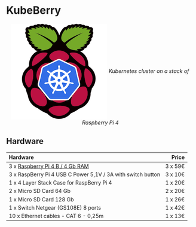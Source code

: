 # KubeBerry

<p align=center>
  <img align="center" src="/logos/kubeberry_logo_256x256.png" width="256px">
  <i>Kubernetes cluster on a stack of Raspberry Pi 4</i>
</p>

## Hardware

| **Hardware**                                                                                                   | **Price**   |
|:---------------------------------------------------------------------------------------------------------------|------------:|
| 3 x [Raspberry Pi 4 B / 4 Gb RAM](https://www.raspberrypi.org/products/raspberry-pi-4-model-b/specifications/) | 3 x 59€     |
| 3 x RaspBerry Pi 4 USB C Power 5,1V / 3A with switch button                                                    | 3 x 10€     |
| 1 x 4 Layer Stack Case for RaspBerry Pi 4                                                                      | 1 x 20€     |
| 2 x Micro SD Card 64 Gb                                                                                        | 2 x 20€     |
| 1 x Micro SD Card 128 Gb                                                                                       | 1 x 26€     |
| 1 x Switch Netgear (GS108E) 8 ports                                                                            | 1 x 42€     |
| 10 x Ethernet cables - CAT 6 - 0,25m                                                                           | 1 x 13€     |
